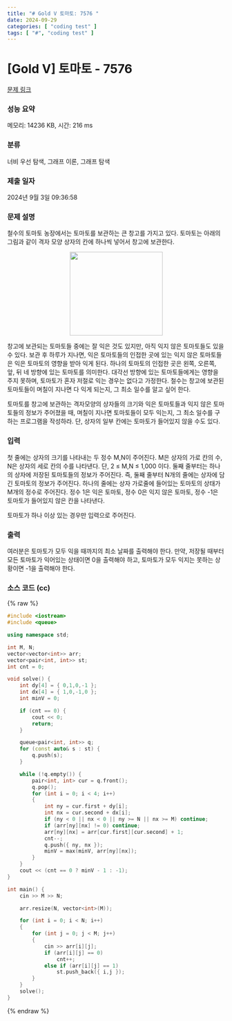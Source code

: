 ```yaml
---
title: "# Gold V 토마토: 7576 "
date: 2024-09-29
categories: [ "coding test" ]
tags: [ "#", "coding test" ]
---
```


# [Gold V] 토마토 - 7576 

[문제 링크](https://www.acmicpc.net/problem/7576) 

### 성능 요약

메모리: 14236 KB, 시간: 216 ms

### 분류

너비 우선 탐색, 그래프 이론, 그래프 탐색

### 제출 일자

2024년 9월 3일 09:36:58

### 문제 설명

<p>철수의 토마토 농장에서는 토마토를 보관하는 큰 창고를 가지고 있다. 토마토는 아래의 그림과 같이 격자 모양 상자의 칸에 하나씩 넣어서 창고에 보관한다. </p>

<p style="text-align: center;"><img alt="" src="https://u.acmicpc.net/de29c64f-dee7-4fe0-afa9-afd6fc4aad3a/Screen%20Shot%202021-06-22%20at%202.41.22%20PM.png" style="width: 215px; height: 194px;"></p>

<p>창고에 보관되는 토마토들 중에는 잘 익은 것도 있지만, 아직 익지 않은 토마토들도 있을 수 있다. 보관 후 하루가 지나면, 익은 토마토들의 인접한 곳에 있는 익지 않은 토마토들은 익은 토마토의 영향을 받아 익게 된다. 하나의 토마토의 인접한 곳은 왼쪽, 오른쪽, 앞, 뒤 네 방향에 있는 토마토를 의미한다. 대각선 방향에 있는 토마토들에게는 영향을 주지 못하며, 토마토가 혼자 저절로 익는 경우는 없다고 가정한다. 철수는 창고에 보관된 토마토들이 며칠이 지나면 다 익게 되는지, 그 최소 일수를 알고 싶어 한다.</p>

<p>토마토를 창고에 보관하는 격자모양의 상자들의 크기와 익은 토마토들과 익지 않은 토마토들의 정보가 주어졌을 때, 며칠이 지나면 토마토들이 모두 익는지, 그 최소 일수를 구하는 프로그램을 작성하라. 단, 상자의 일부 칸에는 토마토가 들어있지 않을 수도 있다.</p>

### 입력 

 <p>첫 줄에는 상자의 크기를 나타내는 두 정수 M,N이 주어진다. M은 상자의 가로 칸의 수, N은 상자의 세로 칸의 수를 나타낸다. 단, 2 ≤ M,N ≤ 1,000 이다. 둘째 줄부터는 하나의 상자에 저장된 토마토들의 정보가 주어진다. 즉, 둘째 줄부터 N개의 줄에는 상자에 담긴 토마토의 정보가 주어진다. 하나의 줄에는 상자 가로줄에 들어있는 토마토의 상태가 M개의 정수로 주어진다. 정수 1은 익은 토마토, 정수 0은 익지 않은 토마토, 정수 -1은 토마토가 들어있지 않은 칸을 나타낸다.</p>

<p>토마토가 하나 이상 있는 경우만 입력으로 주어진다.</p>

### 출력 

 <p>여러분은 토마토가 모두 익을 때까지의 최소 날짜를 출력해야 한다. 만약, 저장될 때부터 모든 토마토가 익어있는 상태이면 0을 출력해야 하고, 토마토가 모두 익지는 못하는 상황이면 -1을 출력해야 한다.</p>


### 소스 코드 (cc)
{% raw %}
```cc
#include <iostream>
#include <queue>

using namespace std;

int M, N;
vector<vector<int>> arr;
vector<pair<int, int>> st;
int cnt = 0;

void solve() {
	int dy[4] = { 0,1,0,-1 };
	int dx[4] = { 1,0,-1,0 };
	int minV = 0;

	if (cnt == 0) {
		cout << 0;
		return;
	}

	queue<pair<int, int>> q;
	for (const auto& s : st) {
		q.push(s);
	}

	while (!q.empty()) {
		pair<int, int> cur = q.front();
		q.pop();
		for (int i = 0; i < 4; i++)
		{
			int ny = cur.first + dy[i];
			int nx = cur.second + dx[i];
			if (ny < 0 || nx < 0 || ny >= N || nx >= M) continue;
			if (arr[ny][nx] != 0) continue;
			arr[ny][nx] = arr[cur.first][cur.second] + 1;
			cnt--;
			q.push({ ny, nx });
			minV = max(minV, arr[ny][nx]);
		}
	}
	cout << (cnt == 0 ? minV - 1 : -1);
}

int main() {
	cin >> M >> N;

	arr.resize(N, vector<int>(M));

	for (int i = 0; i < N; i++)
	{
		for (int j = 0; j < M; j++)
		{
			cin >> arr[i][j];
			if (arr[i][j] == 0) 
				cnt++;
			else if (arr[i][j] == 1) 
				st.push_back({ i,j });
		}
	}
	solve();
}
```
{% endraw %}
